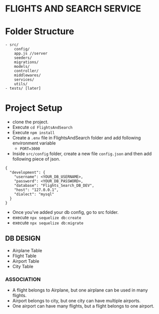 # FLIGHTS AND SEARCH SERVICE

# Folder Structure
    - src/
        config/
        app.js //server
        seeders/
        migrations/
        models/
        controller/
        middlewares/
        services/
        utils/
    - tests/ [later]

# Project Setup
 - clone the project.
 - Execute `cd FlightsAndSearch` 
 - Execute `npm install`
 - Create a `.env` file in FlightsAndSearch folder and add following environment variable
    - `PORT=3000`
 - Inside `src/config` folder, create a new file `config.json` and then add following piece of json.

```
{
  "development": {
    "username": <YOUR_DB_USERNAME>,
    "password": <YOUR_DB_PASSWORD>,
    "database": "Flights_Search_DB_DEV",
    "host": "127.0.0.1",
    "dialect": "mysql"
  }
}
```
- Once you've added your db config, go to src folder.
- execute `npx sequelize db:create`
- execute `npx sequelize db:migrate`


## DB DESIGN
   - Airplane Table
   - Flight Table
   - Airport Table
   - City Table

   ### ASSOCIATION
   - A flight belongs to Airplane, but one airplane can be used in many flights.
   - Airport belongs to city, but one city can have multiple airports.
   - One airport can have many flights, but a flight belongs to one airport.
